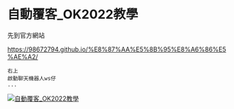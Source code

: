 
# 自動覆客_OK2022教學

先到官方網站

https://98672794.github.io/%E8%87%AA%E5%8B%95%E8%A6%86%E5%AE%A2/

    右上
    啟動聊天機器人ws仔
    ...
    
 
 
[![自動覆客_OK2022教學](https://img.youtube.com/vi/Ld-Mnn_7BE0/0.jpg)](https://www.youtube.com/watch?v=Ld-Mnn_7BE0)
